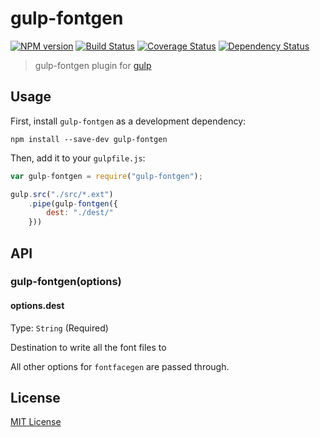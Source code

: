 # gulp-fontgen

[![NPM version][npm-image]][npm-url] [![Build Status][travis-image]][travis-url]  [![Coverage Status][coveralls-image]][coveralls-url] [![Dependency Status][depstat-image]][depstat-url]

> gulp-fontgen plugin for [gulp](https://github.com/wearefractal/gulp)

## Usage

First, install `gulp-fontgen` as a development dependency:

```shell
npm install --save-dev gulp-fontgen
```

Then, add it to your `gulpfile.js`:

```javascript
var gulp-fontgen = require("gulp-fontgen");

gulp.src("./src/*.ext")
    .pipe(gulp-fontgen({
        dest: "./dest/"
    }))
```

## API

### gulp-fontgen(options)

#### options.dest
Type: `String` (Required)

Destination to write all the font files to

All other options for `fontfacegen` are passed through.

## License

[MIT License](http://en.wikipedia.org/wiki/MIT_License)

[npm-url]: https://npmjs.org/package/gulp-fontgen
[npm-image]: https://badge.fury.io/js/gulp-fontgen.png

[travis-url]: http://travis-ci.org/agentk/gulp-fontgen
[travis-image]: https://secure.travis-ci.org/agentk/gulp-fontgen.png?branch=master

[coveralls-url]: https://coveralls.io/r/agentk/gulp-fontgen
[coveralls-image]: https://coveralls.io/repos/agentk/gulp-fontgen/badge.png

[depstat-url]: https://david-dm.org/agentk/gulp-fontgen
[depstat-image]: https://david-dm.org/agentk/gulp-fontgen.png